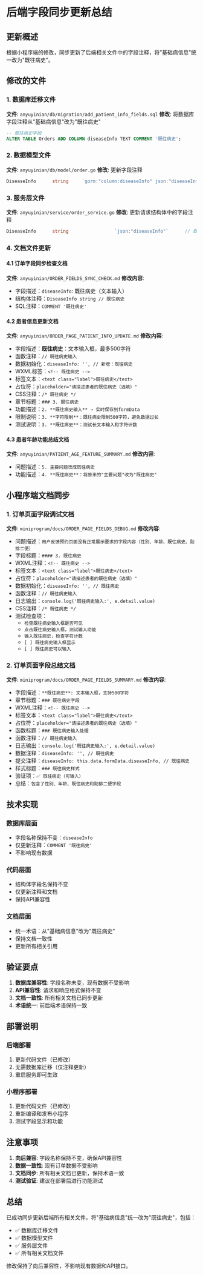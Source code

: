 # 后端字段同步更新总结

## 更新概述

根据小程序端的修改，同步更新了后端相关文件中的字段注释，将"基础病信息"统一改为"既往病史"。

## 修改的文件

### 1. 数据库迁移文件
**文件**: `anyuyinian/db/migration/add_patient_info_fields.sql`
**修改**: 将数据库字段注释从"基础病信息"改为"既往病史"
```sql
-- 既往病史字段
ALTER TABLE Orders ADD COLUMN diseaseInfo TEXT COMMENT '既往病史';
```

### 2. 数据模型文件
**文件**: `anyuyinian/db/model/order.go`
**修改**: 更新字段注释
```go
DiseaseInfo      string     `gorm:"column:diseaseInfo" json:"diseaseInfo"`                     // 既往病史
```

### 3. 服务层文件
**文件**: `anyuyinian/service/order_service.go`
**修改**: 更新请求结构体中的字段注释
```go
DiseaseInfo      string                 `json:"diseaseInfo"`      // 既往病史
```

### 4. 文档文件更新

#### 4.1 订单字段同步检查文档
**文件**: `anyuyinian/ORDER_FIELDS_SYNC_CHECK.md`
**修改内容**:
- 字段描述：`diseaseInfo`: 既往病史（文本输入）
- 结构体注释：`DiseaseInfo string // 既往病史`
- SQL注释：`COMMENT '既往病史'`

#### 4.2 患者信息更新文档
**文件**: `anyuyinian/ORDER_PAGE_PATIENT_INFO_UPDATE.md`
**修改内容**:
- 字段描述：**既往病史**：文本输入框，最多500字符
- 函数注释：`// 既往病史输入`
- 数据初始化：`diseaseInfo: '', // 新增：既往病史`
- WXML标签：`<!-- 既往病史 -->`
- 标签文本：`<text class="label">既往病史</text>`
- 占位符：`placeholder="请描述患者的既往病史（选填）"`
- CSS注释：`/* 既往病史 */`
- 章节标题：`### 3. 既往病史`
- 功能描述：`2. **既往病史输入** → 实时保存到formData`
- 限制说明：`3. **字符限制**：既往病史限制500字符，避免数据过长`
- 测试说明：`3. **既往病史**：测试长文本输入和字符计数`

#### 4.3 患者年龄功能总结文档
**文件**: `anyuyinian/PATIENT_AGE_FEATURE_SUMMARY.md`
**修改内容**:
- 问题描述：`5. 主要问题改成既往病史`
- 功能描述：`4. **既往病史**：将原来的"主要问题"改为"既往病史"`

## 小程序端文档同步

### 1. 订单页面字段调试文档
**文件**: `miniprogram/docs/ORDER_PAGE_FIELDS_DEBUG.md`
**修改内容**:
- 问题描述：`用户反馈预约页面没有正常展示要求的字段内容（性别、年龄、既往病史、助排二便）`
- 字段标题：`#### 3. 既往病史`
- WXML注释：`<!-- 既往病史 -->`
- 标签文本：`<text class="label">既往病史</text>`
- 占位符：`placeholder="请描述患者的既往病史（选填）"`
- 数据初始化：`diseaseInfo: '', // 既往病史`
- 函数注释：`// 既往病史输入`
- 日志输出：`console.log('既往病史输入:', e.detail.value)`
- CSS注释：`/* 既往病史 */`
- 测试检查项：
  - `检查既往病史输入框是否可见`
  - `点击既往病史输入框，测试输入功能`
  - `输入既往病史，检查字符计数`
  - `[ ] 既往病史输入框显示`
  - `[ ] 既往病史可以输入`

### 2. 订单页面字段总结文档
**文件**: `miniprogram/docs/ORDER_PAGE_FIELDS_SUMMARY.md`
**修改内容**:
- 字段描述：`**既往病史**: 文本输入框，支持500字符`
- 章节标题：`### 既往病史字段`
- WXML注释：`<!-- 既往病史 -->`
- 标签文本：`<text class="label">既往病史</text>`
- 占位符：`placeholder="请描述患者的既往病史（选填）"`
- 函数标题：`### 既往病史输入处理`
- 函数注释：`// 既往病史输入`
- 日志输出：`console.log('既往病史输入:', e.detail.value)`
- 数据注释：`diseaseInfo: '', // 既往病史`
- 提交注释：`diseaseInfo: this.data.formData.diseaseInfo, // 既往病史`
- 样式标题：`### 既往病史样式`
- 验证项：`✅ 既往病史（可输入）`
- 总结：`包含了性别、年龄、既往病史和助排二便字段`

## 技术实现

### 数据库层面
- 字段名称保持不变：`diseaseInfo`
- 仅更新注释：`COMMENT '既往病史'`
- 不影响现有数据

### 代码层面
- 结构体字段名保持不变
- 仅更新注释和文档
- 保持API兼容性

### 文档层面
- 统一术语：从"基础病信息"改为"既往病史"
- 保持文档一致性
- 更新所有相关引用

## 验证要点

1. **数据库兼容性**: 字段名称未变，现有数据不受影响
2. **API兼容性**: 请求和响应格式保持不变
3. **文档一致性**: 所有相关文档已同步更新
4. **术语统一**: 前后端术语保持一致

## 部署说明

### 后端部署
1. 更新代码文件（已修改）
2. 无需数据库迁移（仅注释更新）
3. 重启服务即可生效

### 小程序部署
1. 更新代码文件（已修改）
2. 重新编译和发布小程序
3. 测试字段显示和功能

## 注意事项

1. **向后兼容**: 字段名称保持不变，确保API兼容性
2. **数据一致性**: 现有订单数据不受影响
3. **文档同步**: 所有相关文档已更新，保持术语一致
4. **测试验证**: 建议在部署后进行功能测试

## 总结

已成功同步更新后端所有相关文件，将"基础病信息"统一改为"既往病史"，包括：
- ✅ 数据库迁移文件
- ✅ 数据模型文件
- ✅ 服务层文件
- ✅ 所有相关文档文件

修改保持了向后兼容性，不影响现有数据和API接口。 